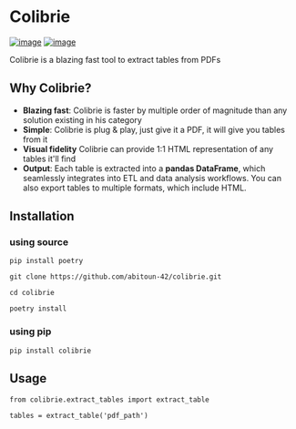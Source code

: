 # Colibrie
 [![image](https://img.shields.io/pypi/v/colibrie.svg)](https://pypi.org/project/colibrie/) [![image](https://img.shields.io/pypi/l/colibrie.svg)](https://pypi.org/project/colibrie/)

Colibrie is a blazing fast tool to extract tables from PDFs 

## Why Colibrie?

- **Blazing fast**: Colibrie is faster by multiple order of magnitude than any solution existing in his category
- **Simple**: Colibrie is plug & play, just give it a PDF, it will give you tables from it
- **Visual fidelity** Colibrie can provide 1:1 HTML representation of any tables it'll find
- **Output**: Each table is extracted into a **pandas DataFrame**, which seamlessly integrates into ETL and data analysis workflows. You can also export tables to multiple formats, which include HTML.

## Installation

### using source
```
pip install poetry

git clone https://github.com/abitoun-42/colibrie.git

cd colibrie

poetry install
```
### using pip
```
pip install colibrie
```

## Usage
```
from colibrie.extract_tables import extract_table

tables = extract_table('pdf_path')
```